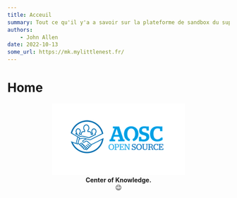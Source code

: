 ```yaml
---
title: Acceuil
summary: Tout ce qu'il y'a a savoir sur la plateforme de sandbox du support
authors:
    - John Allen
date: 2022-10-13
some_url: https://mk.mylittlenest.fr/
---
```


# Home

<div align="center">
  <p><img src="./assets/logo.png" alt="AOSC Sandbox"><br><b>Center of Knowledge.</b><br>&#128521</p>
</div>

